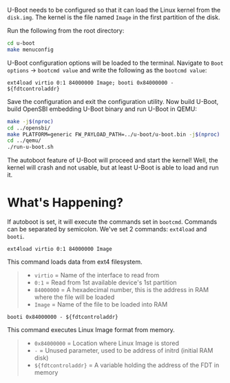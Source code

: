 U-Boot needs to be configured so that it can load the Linux kernel from the `disk.img`. The kernel is the file named `Image` in the first partition of the disk.

Run the following from the root directory:
``` bash
cd u-boot
make menuconfig
```
U-Boot configuration options will be loaded to the terminal. Navigate to `Boot options` -> `bootcmd value` and write the following as the `bootcmd value`:
```
ext4load virtio 0:1 84000000 Image; booti 0x84000000 - ${fdtcontroladdr}
```

Save the configuration and exit the configuration utility. Now build U-Boot, build OpenSBI embedding U-Boot binary and run U-Boot in QEMU:
``` bash
make -j$(nproc)
cd ../opensbi/
make PLATFORM=generic FW_PAYLOAD_PATH=../u-boot/u-boot.bin -j$(nproc)
cd ../qemu/
./run-u-boot.sh
```

The autoboot feature of U-Boot will proceed and start the kernel! Well, the kernel will crash and not usable, but at least U-Boot is able to load and run it.

# What's Happening?

If autoboot is set, it will execute the commands set in `bootcmd`. Commands can be separated by semicolon. We've set 2 commands: `ext4load` and `booti`.
```
ext4load virtio 0:1 84000000 Image
```
This command loads data from ext4 filesystem.
> - `virtio` = Name of the interface to read from
> - `0:1` = Read from 1st available device's 1st partition
> - `84000000` = A hexadecimal number, this is the address in RAM where the file will be loaded
> - `Image` = Name of the file to be loaded into RAM

```
booti 0x84000000 - ${fdtcontroladdr}
```
This command executes Linux Image format from memory.
> - `0x84000000` = Location where Linux Image is stored
> - `-` = Unused parameter, used to be address of initrd (initial RAM disk)
> - `${fdtcontroladdr}` = A variable holding the address of the FDT in memory

